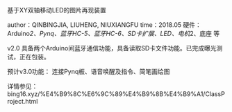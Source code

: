 基于XY双轴移动LED的图片再现装置

author：QINBINGJIA, LIUHENG, NIUXIANGFU
time：2018.05
硬件：Arduino*2、Pynq、蓝牙HC-5、蓝牙HC-6、SD卡扩展、LED、电机*2、底座 等

v2.0 具备两个Arduino间蓝牙通信功能，具备读取SD卡文件功能。已完成曝光测试，正在包装。

预计v3.0功能：
连接Pynq板、语音唤醒及指令、简笔画绘图

详情参见：bing16.xyz/%E4%B9%8C%E6%9C%89%E4%B9%8B%E4%B9%A1/ClassProject.html
